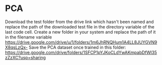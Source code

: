 # PCA
Download the test folder from the drive link which hasn't been named and replace the path of the downloaded test file in the directory variable of the last code cell.
Create a new folder in your system and replace the path of it in the filename variable 
https://drive.google.com/drive/u/1/folders/1m6JhRNQHum1A4LL8JUYGVN9X8qsLzQx-
Save the PCA dataset once trained in this folder: https://drive.google.com/drive/folders/1SFCP1pYJKoCLdYwAKmpabDfWl35zZzXC?usp=sharing

